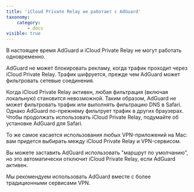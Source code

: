 ```yaml
---
title: 'iCloud Private Relay не работает с AdGuard'
taxonomy:
    category:
        - docs
visible: true
---
```


В настоящее время AdGuard и iCloud Private Relay не могут работать одновременно. 

AdGuard не может блокировать рекламу, когда трафик проходит через iCloud Private Relay. Трафик шифруется, прежде чем AdGuard может фильтровать сетевые соединения. 

Когда iCloud Private Relay активен, любая фильтрация (включая локальную) становится невозможной. Таким образом, AdGuard не может фильтровать трафик или выполнять фильтрацию DNS в Safari. Однако AdGuard по-прежнему фильтрует трафик в других браузерах. Чтобы продолжать использовать iCloud Private Relay, подумайте об установке AdGuard для Safari. 

То же самое касается использования любых VPN-приложений на Mac: вам придется выбирать между iCloud Private Relay и VPN-сервисом.

Вы можете заставить AdGuard использовать "маршрут по умолчанию", но это автоматически отключит iCloud Private Relay, если AdGuard активен.

Мы рекомендуем использовать AdGuard вместе с более традиционными сервисами VPN.
